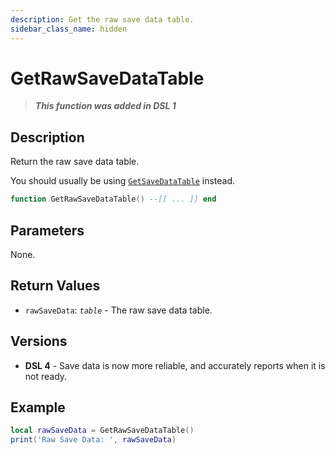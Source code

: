 ```yaml
---
description: Get the raw save data table.
sidebar_class_name: hidden
---
```


# GetRawSaveDataTable

> **_This function was added in DSL 1_**

## Description

Return the raw save data table.

You should usually be using [`GetSaveDataTable`](./GetSaveDataTable) instead.

```lua
function GetRawSaveDataTable() --[[ ... ]] end
```

## Parameters

None.

## Return Values

- `rawSaveData`: _`table`_ - The raw save data table.

## Versions

- **DSL 4** - Save data is now more reliable, and accurately reports when it is not ready.

## Example

```lua
local rawSaveData = GetRawSaveDataTable()
print('Raw Save Data: ', rawSaveData)
```
